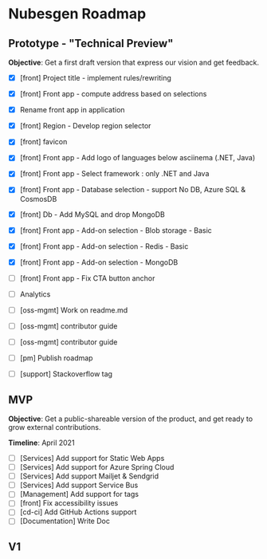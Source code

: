 # Nubesgen Roadmap

## Prototype - "Technical Preview"

**Objective**: Get a first draft version that express our vision and get feedback.

- [x] [front] Project title - implement rules/rewriting
- [x] [front] Front app - compute address based on selections
- [x] Rename front app in application
- [x] [front] Region - Develop region selector
- [x] [front] favicon
- [x] [front] Front app - Add logo of languages below asciinema (.NET, Java)
- [x] [front] Front app - Select framework : only .NET and Java
- [x] [front] Front app - Database selection - support No DB, Azure SQL & CosmosDB
- [x] [front] Db - Add MySQL and drop MongoDB 
- [x] [front] Front app - Add-on selection - Blob storage - Basic
- [x] [front] Front app - Add-on selection - Redis - Basic
- [x] [front] Front app - Add-on selection - MongoDB

- [ ] [front] Front app - Fix CTA button anchor

- [ ] Analytics
- [ ] [oss-mgmt] Work on readme.md
- [ ] [oss-mgmt] contributor guide
- [ ] [oss-mgmt] contributor guide
- [ ] [pm] Publish roadmap
- [ ] [support] Stackoverflow tag



## MVP

**Objective**: Get a public-shareable version of the product, and get ready to grow external contributions.

**Timeline**: April 2021

- [ ] [Services] Add support for Static Web Apps
- [ ] [Services] Add support for Azure Spring Cloud
- [ ] [Services] Add support Mailjet & Sendgrid
- [ ] [Services] Add support Service Bus
- [ ] [Management] Add support for tags
- [ ] [front] Fix accessibility issues
- [ ] [cd-ci] Add GitHub Actions support
- [ ] [Documentation] Write Doc

## V1